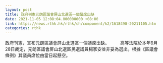 ```yaml
---
layout: post
title: 政府刊憲元朗區議會屏山北選區一個議席出缺
date: 2021-11-05 12:08:04.000000000 +08:00
link: https://news.rthk.hk/rthk/ch/component/k2/1618490-20211105.htm
categories: rthk
---
```


政府刊憲，宣布元朗區議會屏山北選區一個議席出缺。
　　 
高等法院於本年9月28日裁定，元朗區議會屏山北選區民選議員楊家安並非妥為選出。根據《區議會條例》其議員席位由當日起懸空。
